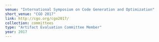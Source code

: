 ```yaml
---
venue: "International Symposium on Code Generation and Optimization"
short_venue: "CGO 2017"
link: http://cgo.org/cgo2017/
collection: committees
type: "Artifact Evaluation Committee Member"
year: 2017
---
```

